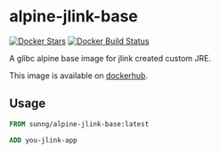 # alpine-jlink-base

[![Docker Stars](https://img.shields.io/docker/sunng/alpine-jlink-base.svg)](https://hub.docker.com/r/sunng/alpine-jlink-base/) [![Docker Build Status](https://img.shields.io/docker/build/sunng/alpine-jlink-base.svg)](https://hub.docker.com/r/sunng/alpine-jlink-base/)

A glibc alpine base image for jlink created custom JRE.

This image is available on [dockerhub](https://hub.docker.com/r/sunng/alpine-jlink-base/).

## Usage

```Dockerfile
FROM sunng/alpine-jlink-base:latest

ADD you-jlink-app
```
